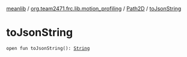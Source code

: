 [meanlib](../../index.md) / [org.team2471.frc.lib.motion_profiling](../index.md) / [Path2D](index.md) / [toJsonString](./to-json-string.md)

# toJsonString

`open fun toJsonString(): `[`String`](https://kotlinlang.org/api/latest/jvm/stdlib/kotlin/-string/index.html)